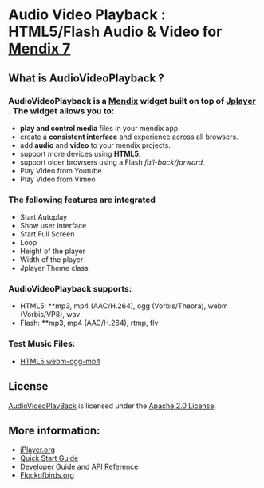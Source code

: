 # Audio Video Playback : HTML5/Flash Audio & Video for [Mendix 7](http://mendix.com/)

## What is AudioVideoPlayback ?

### AudioVideoPlayback is a [Mendix](http://mendix.com) widget built on top of [Jplayer ](http://jplayer.org/). The widget allows you to:
* **play and control media** files in your mendix app.
* create a **consistent interface** and experience across all browsers.
* add **audio** and **video** to your mendix projects.
* support more devices using **HTML5**.
* support older browsers using a Flash _fall-back/forward_.
* Play Video from Youtube
* Play Video from Vimeo

### The following features are integrated
* Start Autoplay
* Show user interface
* Start Full Screen
* Loop
* Height of the player
* Width of the player
* Jplayer Theme class


### AudioVideoPlayback supports:
* HTML5: **mp3, mp4 (AAC/H.264), ogg (Vorbis/Theora), webm (Vorbis/VP8), wav
* Flash: **mp3, mp4 (AAC/H.264), rtmp, flv

### Test Music Files:
* [HTML5 webm-ogg-mp4](http://techslides.com/sample-webm-ogg-and-mp4-video-files-for-html5)

## License
[AudioVideoPlayBack](https://appstore.home.mendix.com/index.html?v=7#1400594764694) is licensed under the [Apache 2.0 License](http://www.apache.org/licenses/).

## More information:
* [jPlayer.org](http://jplayer.org/)
* [Quick Start Guide](https://www.youtube.com/watch?v=Vf78fTj4S2M)
* [Developer Guide and API Reference](http://www.jplayer.org/latest/developer-guide/)
* [Flockofbirds.org](http://flockofbirds.org/)
